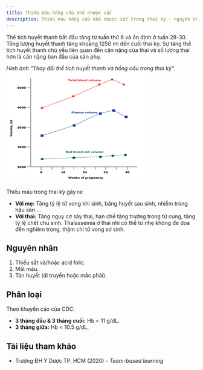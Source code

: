 ```yaml
---
title: Thiếu máu hồng cầu nhỏ nhược sắc
description: Thiếu máu hồng cầu nhỏ nhược sắc trong thai kỳ - nguyên nhân, phân loại và ảnh hưởng lên mẹ và thai nhi.
---
```


Thể tích huyết thanh bắt đầu tăng từ tuần thứ 6 và ổn định ở tuần 28-30. Tổng lượng huyết thanh tăng khoảng 1250 ml đến cuối thai kỳ. Sự tăng thể tích huyết thanh chủ yếu liên quan đến cân nặng của thai và số lượng thai hơn là cân nặng ban đầu của sản phụ.

_Hình ảnh "Thay đổi thể tích huyết thanh và hồng cầu trong thai kỳ"_.
![Thay đổi thể tích huyết thanh và hồng cầu trong thai kỳ](./_images/thay-doi-the-tich-huyet-thanh-va-huyet-cau-trong-thai-ky.png)

Thiếu máu trong thai kỳ gây ra:

- **Với mẹ:** Tăng tỷ lệ tử vong khi sinh, băng huyết sau sinh, nhiễm trùng hậu sản....
- **Với thai:** Tăng nguy cơ sảy thai, hạn chế tăng trưởng trong tử cung, tăng tỷ lệ chết chu sinh. Thalassemia ở thai nhi có thể từ nhẹ không đe dọa đến nghiêm trọng, thậm chí tử vong sơ sinh.

## Nguyên nhân

1. Thiếu sắt và/hoặc acid folic.
2. Mất máu.
3. Tán huyết (di truyền hoặc mắc phải).

## Phân loại

Theo khuyến cáo của CDC:

- **3 tháng đầu & 3 tháng cuối:** Hb < 11 g/dL.
- **3 tháng giữa:** Hb < 10.5 g/dL.

## Tài liệu tham khảo

- Trường ĐH Y Dược TP. HCM (2020) - _Team-based learning_
